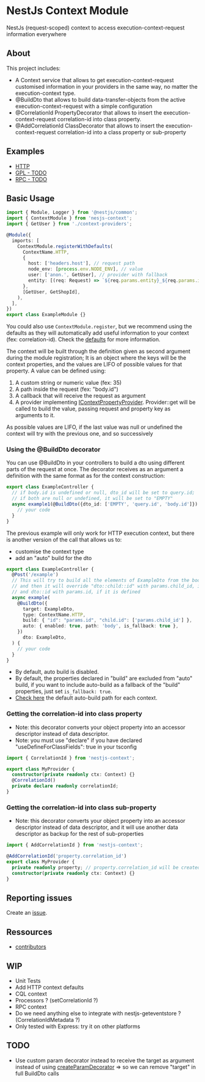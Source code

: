 # NestJs Context Module

NestJs (request-scoped) context to access execution-context-request information everywhere

## About

This project includes:

* A Context service that allows to get execution-context-request customised information 
  in your providers in the same way, no matter the execution-context type.
* @BuildDto that allows to build data-transfer-objects from the active 
  execution-context-request with a simple configuration
* @CorrelationId PropertyDecorator that allows to insert the execution-context-request 
  correlation-id into class property.
* @AddCorrelationId ClassDecorator that allows to insert the execution-context-request 
  correlation-id into a class property or sub-property 

## Examples
   
- [HTTP](./examples/http)
- [GPL - TODO](./examples/gpl)
- [RPC - TODO](./examples/rpc)

## Basic Usage


```typescript
import { Module, Logger } from '@nestjs/common';
import { ContextModule } from 'nesjs-context';
import { GetUser } from './context-providers';

@Module({
  imports: [
    ContextModule.registerWithDefaults(
      ContextName.HTTP,
      {
        host: ['headers.host'], // request path
        node_env: [process.env.NODE_ENV], // value
        user: ['anon.', GetUser], // provider with fallback
        entity: [(req: Request) => `${req.params.entity}_${req.params.id}`], //callback
      },
      [GetUser, GetShopId],
    ),
  ],
})
export class ExampleModule {}
```

You could also use ```ContextModule.register```, but we recommend using the defaults as they will
automatically add useful information to your context (fex: correlation-id). 
Check the [defaults](src/tools/add-context-defaults.ts) for more information.

The context will be built through the definition given as second argument during the module registration;
It is an object where the keys will be the context properties, and the values are LIFO of possible 
values for that property. A value can be defined using:

1. A custom string or numeric value (fex: 35)
2. A path inside the request (fex: "body.id")
3. A callback that will receive the request as argument
4. A provider implementing
   [IContextPropertyProvider](./src/interfaces/context-property-provider.interface.ts).
   Provider::get will be called to build the value, passing request and property key as arguments to it.

As possible values are LIFO, if the last value was null or undefined the context will try with the previous one, 
and so successively

### Using the @BuildDto decorator

You can use @BuildDto in your controllers to build a dto using different parts of the request
at once. The decorator receives as an argument a definition with the same format as for the context
construction:

```typescript
export class ExampleController {
  // if body.id is undefined or null, dto_id will be set to query.id; 
  // if both are null or undefined, it will be set to "EMPTY"
  async example1(@BuildDto({dto_id: ['EMPTY', 'query.id', 'body.id']}) dto: ExampleDto) {
    // your code
  }
}
```
The previous example will only work for HTTP execution context, but there is another version of the call that 
allows us to: 
- customise the context type 
- add an "auto" build for the dto


```typescript
export class ExampleController {
  @Post('/example')
  // This will try to build all the elements of ExampleDto from the body
  // and then it will override "dto::child::id" with params.child_id, if it is defined
  // and dto::id with params.id, if it is defined
  async example(
    @BuildDto({
      target: ExampleDto,
      type: ContextName.HTTP,
      build: { "id": "params.id", "child.id": ['params.child_id'] },
      auto: { enabled: true, path: 'body', is_fallback: true },
    })
      dto: ExampleDto,
  ) {
    // your code
  }
}
```
- By default, auto build is disabled.
- By default, the properties declared in "build" are excluded from "auto" build, if you want to include 
auto-build as a fallback of the "build" properties, just set ```is_fallback: true```.
- [Check here](./src/tools/get-context-default-auto-build.path.ts) 
  the default auto-build path for each context.


### Getting the correlation-id into class property 
- Note: this decorator converts your object property into an accessor descriptor instead of 
data descriptor.
- Note: you must use "declare" if you have declared "useDefineForClassFields": true in your
tsconfig
```typescript
import { CorrelationId } from 'nestjs-context'; 

export class MyProvider {
  constructor(private readonly ctx: Context) {}
  @CorrelationId()
  private declare readonly correlationId;
}
```

### Getting the correlation-id into class sub-property
- Note: this decorator converts your object property into an accessor descriptor instead of
data descriptor, and it will use another data descriptor as backup for the rest of 
sub-properties
```typescript
import { AddCorrelationId } from 'nestjs-context';

@AddCorrelationId('property.correlation_id')
export class MyProvider {
  private readonly property; // property.correlation_id will be created
  constructor(private readonly ctx: Context) {}
}
```

## Reporting issues

Create an [issue](https://github.com/PrestaShopCorp/nesjs-context/issues).

## Ressources

* [contributors](https://github.com/PrestaShopCorp/nesjs-context/graphs/contributors)

## WIP

* Unit Tests 
* Add HTTP context defaults
* CQL context
* Processors ? (setCorrelationId ?)
* RPC context
* Do we need anything else to integrate with nestjs-geteventstore ? (CorrelationIdMetadata ?)
* Only tested with Express: try it on other platforms

## TODO
* Use custom param decorator instead to receive the target as argument instead of using
  [createParamDecorator](https://github.com/nestjs/nest/blob/master/packages/common/decorators/http/create-route-param-metadata.decorator.ts)
  => so we can remove "target" in full BuildDto calls
